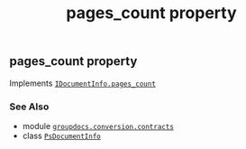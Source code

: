 ﻿---
title: pages_count property
second_title: GroupDocs.Conversion for Python via .NET API References
description: 
type: docs
weight: 50
url: /python-net/groupdocs.conversion.contracts/psdocumentinfo/pages_count/
is_root: false
---

## pages_count property


Implements [`IDocumentInfo.pages_count`](/conversion/python-net/groupdocs.conversion.contracts/idocumentinfo#pages_count)

### See Also
* module [`groupdocs.conversion.contracts`](../../)
* class [`PsDocumentInfo`](/conversion/python-net/groupdocs.conversion.contracts/psdocumentinfo)
